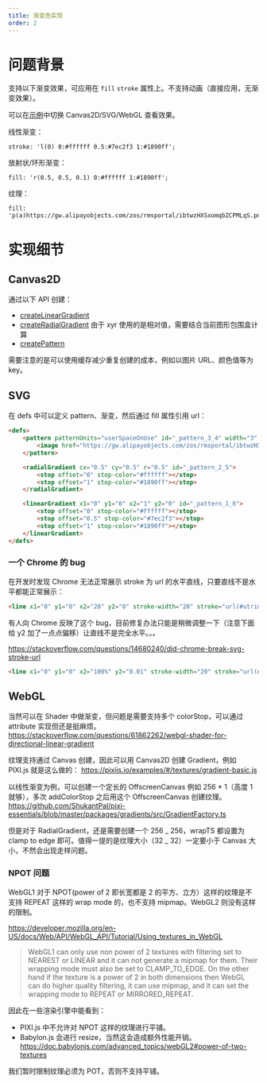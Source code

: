 ```yaml
---
title: 渐变色实现
order: 2
---
```


# 问题背景

支持以下渐变效果，可应用在 `fill` `stroke` 属性上。不支持动画（直接应用，无渐变效果）。

可以在[示例](/zh/examples/shape#gradient)中切换 Canvas2D/SVG/WebGL 查看效果。

线性渐变：

```
stroke: 'l(0) 0:#ffffff 0.5:#7ec2f3 1:#1890ff';
```

放射状/环形渐变：

```
fill: 'r(0.5, 0.5, 0.1) 0:#ffffff 1:#1890ff';
```

纹理：

```
fill: 'p(a)https://gw.alipayobjects.com/zos/rmsportal/ibtwzHXSxomqbZCPMLqS.png';
```

# 实现细节

## Canvas2D

通过以下 API 创建：

-   [createLinearGradient](https://developer.mozilla.org/zh-CN/docs/Web/API/CanvasRenderingContext2D/createLinearGradient)
-   [createRadialGradient](https://developer.mozilla.org/zh-CN/docs/Web/API/CanvasRenderingContext2D/createRadialGradient) 由于 xyr 使用的是相对值，需要结合当前图形包围盒计算
-   [createPattern](https://developer.mozilla.org/zh-CN/docs/Web/API/CanvasRenderingContext2D/createPattern)

需要注意的是可以使用缓存减少重复创建的成本，例如以图片 URL、颜色值等为 key。

## SVG

在 defs 中可以定义 pattern、渐变，然后通过 fill 属性引用 url：

```html
<defs>
    <pattern patternUnits="userSpaceOnUse" id="_pattern_3_4" width="3" height="3">
        <image href="https://gw.alipayobjects.com/zos/rmsportal/ibtwzHXSxomqbZCPMLqS.png"> </image>
    </pattern>

    <radialGradient cx="0.5" cy="0.5" r="0.5" id="_pattern_2_5">
        <stop offset="0" stop-color="#ffffff"></stop>
        <stop offset="1" stop-color="#1890ff"></stop>
    </radialGradient>

    <linearGradient x1="0" y1="0" x2="1" y2="0" id="_pattern_1_6">
        <stop offset="0" stop-color="#ffffff"></stop>
        <stop offset="0.5" stop-color="#7ec2f3"></stop>
        <stop offset="1" stop-color="#1890ff"></stop>
    </linearGradient>
</defs>
```

### 一个 Chrome 的 bug

在开发时发现 Chrome 无法正常展示 stroke 为 url 的水平直线，只要直线不是水平都能正常展示：

```html
<line x1="0" y1="0" x2="20" y2="0" stroke-width="20" stroke="url(#utrim)" />
```

有人向 Chrome 反映了这个 bug，目前修复办法只能是稍微调整一下（注意下面给 y2 加了一点点偏移）让直线不是完全水平。。。

https://stackoverflow.com/questions/14680240/did-chrome-break-svg-stroke-url

```html
<line x1="0" y1="0" x2="100%" y2="0.01" stroke-width="20" stroke="url(#utrim)" />
```

## WebGL

当然可以在 Shader 中做渐变，但问题是需要支持多个 colorStop，可以通过 attribute 实现但还是挺麻烦。https://stackoverflow.com/questions/61862262/webgl-shader-for-directional-linear-gradient

纹理支持通过 Canvas 创建，因此可以用 Canvas2D 创建 Gradient，例如 PIXI.js 就是这么做的： https://pixijs.io/examples/#/textures/gradient-basic.js

以线性渐变为例，可以创建一个定长的 OffscreenCanvas 例如 256 \* 1（高度 1 就够），多次 addColorStop 之后用这个 OffscreenCanvas 创建纹理。 https://github.com/ShukantPal/pixi-essentials/blob/master/packages/gradients/src/GradientFactory.ts

但是对于 RadialGradient，还是需要创建一个 256 _ 256，wrapTS 都设置为 clamp to edge 即可。值得一提的是纹理大小（32 _ 32）一定要小于 Canvas 大小，不然会出现走样问题。

### NPOT 问题

WebGL1 对于 NPOT(power of 2 即长宽都是 2 的平方、立方）这样的纹理是不支持 REPEAT 这样的 wrap mode 的，也不支持 mipmap。WebGL2 则没有这样的限制。

https://developer.mozilla.org/en-US/docs/Web/API/WebGL_API/Tutorial/Using_textures_in_WebGL

> WebGL1 can only use non power of 2 textures with filtering set to NEAREST or LINEAR and it can not generate a mipmap for them. Their wrapping mode must also be set to CLAMP_TO_EDGE. On the other hand if the texture is a power of 2 in both dimensions then WebGL can do higher quality filtering, it can use mipmap, and it can set the wrapping mode to REPEAT or MIRRORED_REPEAT.

因此在一些渲染引擎中能看到：

-   PIXI.js 中不允许对 NPOT 这样的纹理进行平铺。
-   Babylon.js 会进行 resize，当然这会造成额外性能开销。https://doc.babylonjs.com/advanced_topics/webGL2#power-of-two-textures

我们暂时限制纹理必须为 POT，否则不支持平铺。
